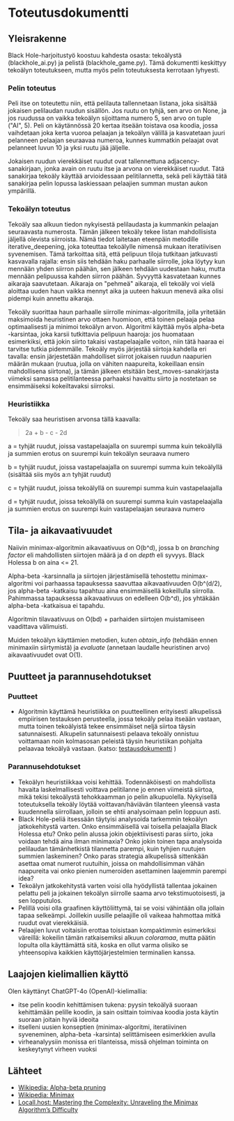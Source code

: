 # Toteutusdokumentti

## Yleisrakenne

Black Hole-harjoitustyö koostuu kahdesta osasta: tekoälystä (blackhole_ai.py) ja pelistä (blackhole_game.py). Tämä dokumentti keskittyy tekoälyn toteutukseen, mutta myös pelin toteutuksesta kerrotaan lyhyesti.

### Pelin toteutus

Peli itse on toteutettu niin, että pelilauta tallennetaan listana, joka sisältää jokaisen pelilaudan ruudun sisällön. Jos ruutu on tyhjä, sen arvo on None, ja jos ruudussa on vaikka tekoälyn sijoittama numero 5, sen arvo on tuple ("AI", 5). Peli on käytännössä 20 kertaa itseään toistava osa koodia, jossa vaihdetaan joka kerta vuoroa pelaajan ja tekoälyn välillä ja kasvatetaan juuri pelanneen pelaajan seuraavaa numeroa, kunnes kummatkin pelaajat ovat pelanneet luvun 10 ja yksi ruutu jää jäljelle.

Jokaisen ruudun vierekkäiset ruudut ovat tallennettuna adjacency-sanakirjaan, jonka avain on ruutu itse ja arvona on vierekkäiset ruudut. Tätä sanakirjaa tekoäly käyttää arvioidessaan pelitilannetta, sekä peli käyttää tätä sanakirjaa pelin lopussa laskiessaan pelaajien summan mustan aukon ympärillä.

### Tekoälyn toteutus

Tekoäly saa alkuun tiedon nykyisestä pelilaudasta ja kummankin pelaajan seuraavasta numerosta. Tämän jälkeen tekoäly tekee listan mahdollisista jäljellä olevista siirroista. Nämä tiedot laitetaan eteenpäin metodille iterative_deepening, joka toteuttaa tekoälylle nimensä mukaan iteratiivisen syvenemisen. Tämä tarkoittaa sitä, että pelipuun tiloja tutkitaan jatkuvasti kasvavalla rajalla: ensin siis tehdään haku parhaalle siirrolle, joka löytyy kun mennään yhden siirron päähän, sen jälkeen tehdään uudestaan haku, mutta mennään pelipuussa kahden siirron päähän. Syvyyttä kasvatetaan kunnes aikaraja saavutetaan. Aikaraja on "pehmeä" aikaraja, eli tekoäly voi vielä aloittaa uuden haun vaikka mennyt aika ja uuteen hakuun menevä aika olisi pidempi kuin annettu aikaraja.

Tekoäly suorittaa haun parhaalle siirrolle minimax-algoritmilla, jolla yritetään maksimoida heuristinen arvo ottaen huomioon, että toinen pelaaja pelaa optimaalisesti ja minimoi tekoälyn arvon. Algoritmi käyttää myös alpha-beta -karsintaa, joka karsii tutkittavia pelipuun haaroja: jos huomataan esimerkiksi, että jokin siirto takaisi vastapelaajalle voiton, niin tätä haaraa ei tarvitse tutkia pidemmälle. Tekoäly myös järjestää siirtoja kahdella eri tavalla: ensin järjestetään mahdolliset siirrot jokaisen ruudun naapurien määrän mukaan (ruutua, jolla on vähiten naapureita, kokeillaan ensin mahdollisena siirtona), ja tämän jälkeen etsitään best_moves-sanakirjasta viimeksi samassa pelitilanteessa parhaaksi havaittu siirto ja nostetaan se ensimmäiseksi kokeiltavaksi siirroksi.

### Heuristiikka

Tekoäly saa heuristisen arvonsa tällä kaavalla:

> 2a + b - c - 2d

a = tyhjät ruudut, joissa vastapelaajalla on suurempi summa kuin tekoälyllä ja summien erotus on suurempi kuin tekoälyn seuraava numero

b = tyhjät ruudut, joissa vastapelaajalla on suurempi summa kuin tekoälyllä (sisältää siis myös a:n tyhjät ruudut)

c = tyhjät ruudut, joissa tekoälyllä on suurempi summa kuin vastapelaajalla

d = tyhjät ruudut, joissa tekoälyllä on suurempi summa kuin vastapelaajalla ja summien erotus on suurempi kuin vastapelaajan seuraava numero

## Tila- ja aikavaativuudet

Naiivin minimax-algoritmin aikavaativuus on O(b^d), jossa b on *branching factor* eli mahdollisten siirtojen määrä ja d on *depth* eli syvyys. Black Holessa b on aina <= 21.

Alpha-beta -karsinnalla ja siirtojen järjestämisellä tehostettu minimax-algoritmi voi parhaassa tapauksessa saavuttaa aikavaativuuden O(b^(d/2), jos alpha-beta -katkaisu tapahtuu aina ensimmäisellä kokeillulla siirrolla. Pahimmassa tapauksessa aikavaativuus on edelleen O(b^d), jos yhtäkään alpha-beta -katkaisua ei tapahdu.

Algoritmin tilavaativuus on O(bd) + parhaiden siirtojen muistamiseen vaadittava välimuisti.

Muiden tekoälyn käyttämien metodien, kuten *obtain_info* (tehdään ennen minimaxiin siirtymistä) ja *evaluate* (annetaan laudalle heuristinen arvo) aikavaativuudet ovat O(1).

## Puutteet ja parannusehdotukset

### Puutteet

- Algoritmin käyttämä heuristiikka on puutteellinen erityisesti alkupelissä empiirisen testauksen perusteella, jossa tekoäly pelaa itseään vastaan, mutta toinen tekoälyistä tekee ensimmäiset neljä siirtoa täysin satunnaisesti. Alkupelin satunnaisesti pelaava tekoäly onnistuu voittamaan noin kolmasosan peleistä täysin heuristiikan pohjalta pelaavaa tekoälyä vastaan. (katso: [testausdokumentti](linkki) )

### Parannusehdotukset

- Tekoälyn heuristiikkaa voisi kehittää. Todennäköisesti on mahdollista havaita laskelmallisesti voittava pelitilanne jo ennen viimeistä siirtoa, mikä tekisi tekoälystä tehokkaamman jo pelin alkupuolella. Nykyisellä toteutuksella tekoäly löytää voittavan/häviävän tilanteen yleensä vasta kuudennella siirrollaan, jolloin se ehtii analysoimaan pelin loppuun asti.
- Black Hole-peliä itsessään täytyisi analysoida tarkemmin tekoälyn jatkokehitystä varten. Onko ensimmäisellä vai toisella pelaajalla Black Holessa etu? Onko pelin alussa jokin objektiivisesti paras siirto, joka voidaan tehdä aina ilman minimaxia? Onko jokin toinen tapa analysoida pelilaudan tämänhetkistä tilannetta parempi, kuin tyhjien ruutujen summien laskeminen? Onko paras strategia alkupelissä sittenkään asettaa omat numerot ruutuihin, joissa on mahdollisimman vähän naapureita vai onko pienien numeroiden asettaminen laajemmin parempi idea?
- Tekoälyn jatkokehitystä varten voisi olla hyödyllistä tallentaa jokainen pelattu peli ja jokainen tekoälyn siirrolle saama arvo tekstimuotoisesti, ja sen lopputulos.
- Pelillä voisi olla graafinen käyttöliittymä, tai se voisi vähintään olla jollain tapaa selkeämpi. Joillekin uusille pelaajille oli vaikeaa hahmottaa mitkä ruudut ovat vierekkäisiä.
- Pelaajien luvut voitaisiin erottaa toisistaan kompaktimmin esimerkiksi väreillä: kokeilin tämän ratkaisemiksi alkuun *coloramaa*, mutta päätin lopulta olla käyttämättä sitä, koska en ollut varma olisiko se yhteensopiva kaikkien käyttöjärjestelmien terminalien kanssa.

## Laajojen kielimallien käyttö

Olen käyttänyt ChatGPT-4o (OpenAI)-kielimallia:
- itse pelin koodin kehittämisen tukena: pyysin tekoälyä suoraan kehittämään pelille koodin, ja sain osittain toimivaa koodia josta käytin suoraan joitain hyviä ideoita
- itselleni uusien konseptien (minimax-algoritmi, iteratiivinen syveneminen, alpha-beta -karsinta) selittämiseen esimerkkien avulla
- virheanalyysiin monissa eri tilanteissa, missä ohjelman toiminta on keskeytynyt virheen vuoksi

## Lähteet

- [Wikipedia: Alpha-beta pruning](https://en.wikipedia.org/wiki/Alpha%E2%80%93beta_pruning)
- [Wikipedia: Minimax](https://en.wikipedia.org/wiki/Minimax)
- [Locall.host: Mastering the Complexity: Unraveling the Minimax Algorithm’s Difficulty](https://locall.host/is-minimax-algorithm-hard/)
